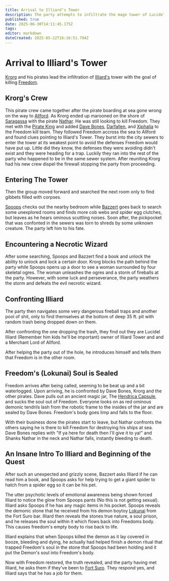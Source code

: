 ```yaml
---
title: Arrival to Illiard’s Tower
description: The party attempts to infiltrate the mage tower of Lucidel Illiard to find Freedom.
published: true
date: 2025-06-30T14:11:45.175Z
tags: 
editor: markdown
dateCreated: 2025-05-22T16:16:51.794Z
---
```


# Arrival to Illiard's Tower
[Krorg](/characters/krorg) and his pirates lead the infiltration of [Illiard's](/characters/illiard) tower with the goal of killing [Freedom](/characters/freedom).


## Krorg's Crew
This pirate crew came together after the pirate boarding at sea gone wrong on the way to [Allford](/locations/Mardun/Allford). As Krorg ended up marooned on the shore of [Saragassa](/locations/Mardun/Saragassa) with the pirate [Nathar](/characters/nathar). He was still looking to kill Freedom. They met with the [Pirate King](/characters/pirate-king) and added [Dave Bones](/characters/Dave-Bones), [Darfallen](/characters/darfellan), and [Xiphalia](/characters/xiphalia) to the Freedom kill team. They followed Freedom accross the sea to Allford and found clues pointing to Illiard's Tower. They burst into the city sewers to enter the tower at its weakest point to avoid the defenses Freedom would have put up. Little did they know, the defenses they were avoiding didn't exist and they were heading for a trap. Luckily they ran into the rest of the party who happened to be in the same sewer system. After reuniting Krorg had his new crew dispel the firewall stopping the party from proceeding. 


## Entering The Tower
Then the group moved forward and searched the next room only to find gibbets filled with corpses.

[Spoops](/characters/spoops) checks out the nearby bedroom while [Bazzert](/characters/bazzert) goes back to search some unexplored rooms and finds more cob webs and spider egg clutches, but leaves as he hears ominous scuttling noises. Soon after, the pickpocket that was confonted in the sewers was torn to shreds by some unknown creature. The party left him to his fate.


## Encountering a Necrotic Wizard
After some searching, Spoops and Bazzert find a book and unlock the ability to unlock and lock a certain door. Krorg blocks the path behind the party while Spoops opens up a door to see a woman surrounded by four skeletal ogres. The woman unleashes the ogres and a storm of fireballs at the party. However, with some luck and perseverance, the party weathers the storm and defeats the evil necrotic wizard.


## Confronting Illiard
The party then navigates some very dangerous fireball traps and another pool of shit, only to find themselves at the bottom of deep 35 ft. pit with random trash being dropped down on them.

After confronting the one dropping the trash, they find out they are Lucidel Illiard (Remember him kids he'll be important) owner of Illiard Tower and and a Merchant Lord of Allford. 

After helping the party out of the hole, he introduces himself and tells them that Freedom is in the other room. 


## Freedom's (Lokunai) Soul is Sealed
Freedom arrives after being called, seeming to be beat up and a bit waterlogged. Upon arriving, he is confronted by Dave Bones, Krorg and the other pirates. Dave pulls out an ancient magic jar, The [Hendrica Capsule](/items/hendrica-capsule), and sucks the soul out of Freedom. Everyone looks on as red ominous demonic tendrils lash from the robotic frame to the insides of the jar and are sealed by Dave Bones. Freedom's body goes limp and falls to the floor.

With their business done the pirates start to leave, but Nathar confronts the others saying he is there to kill Freedom for destroying his ships at sea. Dave Bones replies with "If ya here for death then I'll give it to ya!" and Shanks Nathar in the neck and Nathar falls, instantly bleeding to death.


## An Insane Intro To Illiard and Beginning of the Quest
After such an unexpected and grizzly scene, Bazzert asks Illiard if he can read him a book, and Spoops asks for help trying to get a giant spider to hatch from a spider egg so it can be his pet.

The utter psychotic levels of emotional awareness being shown forced Illiard to notice the glow from Spoops pants (No this is not getting sexual). Illiard asks Spoops if he has any magic items in his pocket. Spoops reveals the demonic stone that he received from his demon boytoy [Lokunai](/characters/lokunai) from the Fort Suro bar. Illiard then reveals the stones true nature, a soul prison, and he releases the soul within it which flows back into Freedoms body. This causes freedom's empty body to rise back to life. 

Illiard explains that when Spoops killed the demon as it lay covered in booze, bleeding and dying, he actually had helped finish a demon ritual that trapped Freedom's soul in the stone that Spoops had been holding and it put the Demon's soul into Freedom's body. 

Now with Freedom restored, the truth revealed, and the party having met Illiard, he asks them if they've been to [Fort Suro](/locations/Mardun/Fort-Suro). They respond yes, and Illiard says that he has a job for them.
